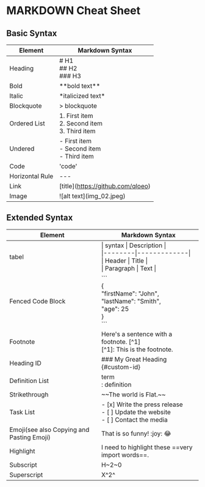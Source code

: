 # MARKDOWN Cheat Sheet
## Basic Syntax
| Element | Markdown Syntax |
|---------|-----------------|
| Heading | # H1 <br> ## H2 <br> ### H3 |
| Bold | \*\*bold text\*\* |
| Italic | \*italicized text* |
| Blockquote | > blockquote |
| Ordered List | 1. First item <br> 2. Second item <br> 3. Third item |
| Undered | - First item <br> - Second item <br> - Third item |
| Code | 'code' |
| Horizontal Rule | --- |
| Link | \[title](https://github.com/qloeo) |
| Image | \!\[alt text](img_02.jpeg) |

## Extended Syntax
| Element | Markdown Syntax |
|---------|-----------------|
|tabel | \| syntax \| Description \|<br> \|--------\|-------------\| <br> \| Header \| Title \| <br> \| Paragraph \| Text \| |
| Fenced Code Block | \`\`\`<br> { <br>     "firstName": "John", <br> "lastName": "Smith", <br> "age": 25 <br>} <br>\`\`\` |
| Footnote | Here's a sentence with a footnote. [^1]<br>[^1]: This is the footnote.
Heading ID | ### My Great Heading {#custom-id} |
| Definition List | term<br>: definition |
| Strikethrough | \~\~The world is Flat.\~\~| 
| Task List | - [x] Write the press release <br> - [ ] Update the website <br> - [ ] Contact the media |
| Emoji(see also Copying and Pasting Emoji) | That is so funny! \:joy\: :joy: |
| Highlight | I need to highlight these ==very import words==.
| Subscript | H~2~0 |
| Superscript | X^2^ |
